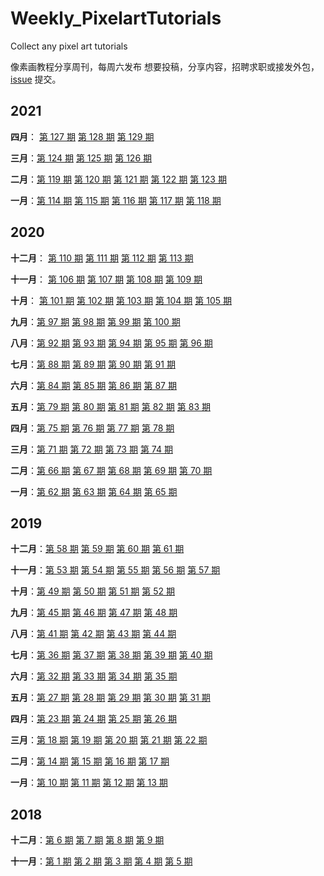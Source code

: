 # Weekly_PixelartTutorials
Collect any pixel art tutorials

像素画教程分享周刊，每周六发布
想要投稿，分享内容，招聘求职或接发外包，[issue](https://github.com/pixel32/Weekly_PixelartTutorials/issues) 提交。

## 2021

**四月**： [第 127 期](doc/issue-127.md) [第 128 期](doc/issue-128.md)  [第 129 期](doc/issue-129.md) 

**三月**：[第 124 期](doc/issue-124.md) [第 125 期](doc/issue-125.md) [第 126 期](doc/issue-126.md) 

**二月**：[第 119 期](doc/issue-119.md) [第 120 期](doc/issue-120.md) [第 121 期](doc/issue-121.md)  [第 122 期](doc/issue-122.md) [第 123 期](doc/issue-123.md) 

**一月**：[第 114 期](doc/issue-114.md)  [第 115 期](doc/issue-115.md) [第 116 期](doc/issue-116.md) [第 117 期](doc/issue-117.md) [第 118 期](doc/issue-118.md) 

## 2020

**十二月**： [第 110 期](doc/issue-110.md)   [第 111 期](doc/issue-111.md)   [第 112 期](doc/issue-112.md)  [第 113 期](doc/issue-113.md) 

**十一月**： [第 106 期](doc/issue-106.md)  [第 107 期](doc/issue-107.md)  [第 108 期](doc/issue-108.md) [第 109 期](doc/issue-109.md) 

**十月**： [第 101 期](doc/issue-101.md)  [第 102 期](doc/issue-102.md) [第 103 期](doc/issue-103.md)  [第 104 期](doc/issue-104.md)  [第 105 期](doc/issue-105.md)

**九月**：[第 97 期](doc/issue-97.md) [第 98 期](doc/issue-98.md)  [第 99 期](doc/issue-99.md)  [第 100 期](doc/issue-100.md) 


**八月**：[第 92 期](doc/issue-92.md)  [第 93 期](doc/issue-93.md)  [第 94 期](doc/issue-94.md) [第 95 期](doc/issue-95.md) [第 96 期](doc/issue-96.md) 

**七月**：[第 88 期](doc/issue-88.md) [第 89 期](doc/issue-89.md) [第 90 期](doc/issue-90.md) [第 91 期](doc/issue-91.md)

**六月**：[第 84 期](doc/issue-84.md) [第 85 期](doc/issue-85.md) [第 86 期](doc/issue-86.md) [第 87 期](doc/issue-87.md) 

**五月**：[第 79 期](doc/issue-79.md)  [第 80 期](doc/issue-80.md) [第 81 期](doc/issue-81.md)  [第 82 期](doc/issue-82.md)  [第 83 期](doc/issue-83.md) 

**四月**：[第 75 期](doc/issue-75.md) [第 76 期](doc/issue-76.md) [第 77 期](doc/issue-77.md) [第 78 期](doc/issue-78.md)

**三月**：[第 71 期](doc/issue-71.md) [第 72 期](doc/issue-72.md) [第 73 期](doc/issue-73.md) [第 74 期](doc/issue-74.md) 

**二月**：[第 66 期](doc/issue-66.md) [第 67 期](doc/issue-67.md) [第 68 期](doc/issue-68.md) [第 69 期](doc/issue-69.md) [第 70 期](doc/issue-70.md)

**一月**：[第 62 期](doc/issue-62.md) [第 63 期](doc/issue-63.md)  [第 64 期](doc/issue-64.md) [第 65 期](doc/issue-65.md)


## 2019

**十二月**：[第 58 期](doc/issue-58.md) [第 59 期](doc/issue-59.md) [第 60 期](doc/issue-60.md) [第 61 期](doc/issue-61.md)

**十一月**：[第 53 期](doc/issue-53.md) [第 54 期](doc/issue-54.md) [第 55 期](doc/issue-55.md)  [第 56 期](doc/issue-56.md)  [第 57 期](doc/issue-57.md) 

**十月**：[第 49 期](doc/issue-49.md) [第 50 期](doc/issue-50.md)  [第 51 期](doc/issue-51.md)  [第 52 期](doc/issue-52.md) 

**九月**：[第 45 期](doc/issue-45.md) [第 46 期](doc/issue-46.md) [第 47 期](doc/issue-47.md) [第 48 期](doc/issue-48.md)

**八月**：[第 41 期](doc/issue-41.md) [第 42 期](doc/issue-42.md) [第 43 期](doc/issue-43.md) [第 44 期](doc/issue-44.md) 

**七月**：[第 36 期](doc/issue-36.md)  [第 37 期](doc/issue-37.md) [第 38 期](doc/issue-38.md)  [第 39 期](doc/issue-39.md) [第 40 期](doc/issue-40.md)

**六月**：[第 32 期](doc/issue-32.md) [第 33 期](doc/issue-33.md) [第 34 期](doc/issue-34.md) [第 35 期](doc/issue-35.md)

**五月**：[第 27 期](doc/issue-27.md)  [第 28 期](doc/issue-28.md)  [第 29 期](doc/issue-29.md)  [第 30 期](doc/issue-30.md)  [第 31 期](doc/issue-31.md) 

**四月**：[第 23 期](doc/issue-23.md)  [第 24 期](doc/issue-24.md)  [第 25 期](doc/issue-25.md)   [第 26 期](doc/issue-26.md)  

**三月**：[第 18 期](doc/issue-18.md)   [第 19 期](doc/issue-19.md)   [第 20 期](doc/issue-20.md)  [第 21 期](doc/issue-21.md)  [第 22 期](doc/issue-22.md) 

**二月**：[第 14 期](doc/issue-14.md)  [第 15 期](doc/issue-15.md) [第 16 期](doc/issue-16.md)  [第 17 期](doc/issue-17.md) 

**一月**：[第 10 期](doc/issue-10.md)  [第 11 期](doc/issue-11.md)   [第 12 期](doc/issue-12.md)  [第 13 期](doc/issue-13.md) 

## 2018

**十二月**：[第 6 期](doc/issue-6.md)    [第 7 期](doc/issue-7.md)    [第 8 期](doc/issue-8.md)   [第 9 期](doc/issue-9.md)

**十一月**：[第 1 期](doc/issue-1.md)   [第 2 期](doc/issue-2.md)  [第 3 期](doc/issue-3.md) [第 4 期](doc/issue-4.md)  [第 5 期](doc/issue-5.md)
